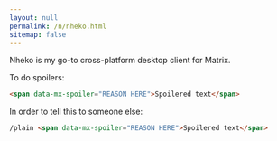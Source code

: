 ```yaml
---
layout: null
permalink: /n/nheko.html
sitemap: false
---
```


Nheko is my go-to cross-platform desktop client for Matrix.

To do spoilers:

```html
<span data-mx-spoiler="REASON HERE">Spoilered text</span>
```

In order to tell this to someone else:

```html
/plain <span data-mx-spoiler="REASON HERE">Spoilered text</span>
```

